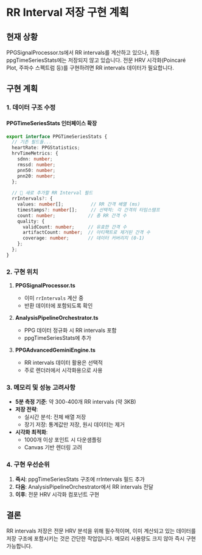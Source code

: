 # RR Interval 저장 구현 계획

## 현재 상황

PPGSignalProcessor.ts에서 RR intervals를 계산하고 있으나, 최종 ppgTimeSeriesStats에는 저장되지 않고 있습니다. 전문 HRV 시각화(Poincaré Plot, 주파수 스펙트럼 등)를 구현하려면 RR intervals 데이터가 필요합니다.

## 구현 계획

### 1. 데이터 구조 수정

#### PPGTimeSeriesStats 인터페이스 확장
```typescript
export interface PPGTimeSeriesStats {
  // 기존 필드들...
  heartRate: PPGStatistics;
  hrvTimeMetrics: {
    sdnn: number;
    rmssd: number;
    pnn50: number;
    pnn20: number;
  };
  
  // 🔧 새로 추가할 RR Interval 필드
  rrIntervals?: {
    values: number[];          // RR 간격 배열 (ms)
    timestamps?: number[];     // 선택적: 각 간격의 타임스탬프
    count: number;            // 총 RR 간격 수
    quality: {
      validCount: number;     // 유효한 간격 수
      artifactCount: number;  // 아티팩트로 제거된 간격 수
      coverage: number;       // 데이터 커버리지 (0-1)
    };
  };
}
```

### 2. 구현 위치

1. **PPGSignalProcessor.ts**
   - 이미 `rrIntervals` 계산 중
   - 반환 데이터에 포함되도록 확인

2. **AnalysisPipelineOrchestrator.ts**
   - PPG 데이터 정규화 시 RR intervals 포함
   - ppgTimeSeriesStats에 추가

3. **PPGAdvancedGeminiEngine.ts**
   - RR intervals 데이터 활용은 선택적
   - 주로 렌더러에서 시각화용으로 사용

### 3. 메모리 및 성능 고려사항

- **5분 측정 기준**: 약 300-400개 RR intervals (약 3KB)
- **저장 전략**: 
  - 실시간 분석: 전체 배열 저장
  - 장기 저장: 통계값만 저장, 원시 데이터는 제거
- **시각화 최적화**: 
  - 1000개 이상 포인트 시 다운샘플링
  - Canvas 기반 렌더링 고려

### 4. 구현 우선순위

1. **즉시**: ppgTimeSeriesStats 구조에 rrIntervals 필드 추가
2. **다음**: AnalysisPipelineOrchestrator에서 RR intervals 전달
3. **이후**: 전문 HRV 시각화 컴포넌트 구현

## 결론

RR intervals 저장은 전문 HRV 분석을 위해 필수적이며, 이미 계산되고 있는 데이터를 저장 구조에 포함시키는 것은 간단한 작업입니다. 메모리 사용량도 크지 않아 즉시 구현 가능합니다.